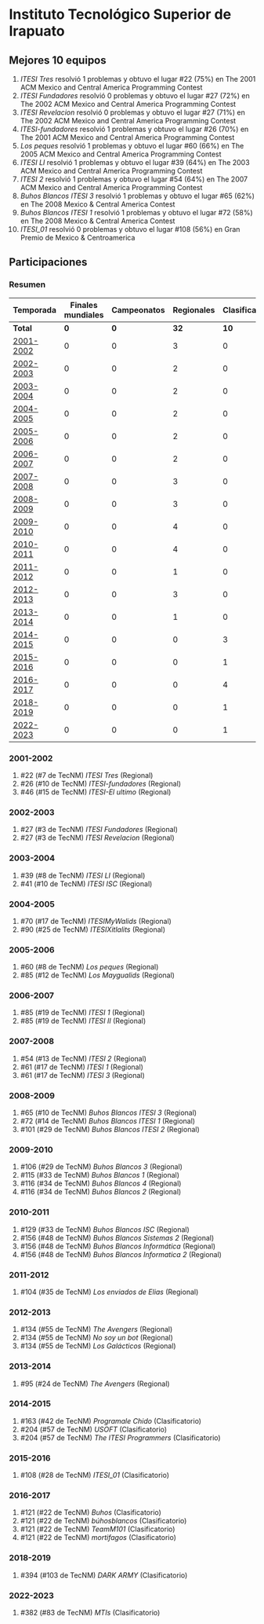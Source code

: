 ---
---

# Instituto Tecnológico Superior de Irapuato

## Mejores 10 equipos

1. _ITESI Tres_ resolvió 1 problemas y obtuvo el lugar #22 (75%) en The 2001 ACM Mexico and Central America Programming Contest
1. _ITESI Fundadores_ resolvió 0 problemas y obtuvo el lugar #27 (72%) en The 2002 ACM Mexico and Central America Programming Contest
1. _ITESI Revelacion_ resolvió 0 problemas y obtuvo el lugar #27 (71%) en The 2002 ACM Mexico and Central America Programming Contest
1. _ITESI-fundadores_ resolvió 1 problemas y obtuvo el lugar #26 (70%) en The 2001 ACM Mexico and Central America Programming Contest
1. _Los peques_ resolvió 1 problemas y obtuvo el lugar #60 (66%) en The 2005 ACM Mexico and Central America Programming Contest
1. _ITESI LI_ resolvió 1 problemas y obtuvo el lugar #39 (64%) en The 2003 ACM Mexico and Central America Programming Contest
1. _ITESI 2_ resolvió 1 problemas y obtuvo el lugar #54 (64%) en The 2007 ACM Mexico and Central America Programming Contest
1. _Buhos Blancos ITESI 3_ resolvió 1 problemas y obtuvo el lugar #65 (62%) en The 2008 Mexico & Central America Contest
1. _Buhos Blancos ITESI 1_ resolvió 1 problemas y obtuvo el lugar #72 (58%) en The 2008 Mexico & Central America Contest
1. _ITESI_01_ resolvió 0 problemas y obtuvo el lugar #108 (56%) en Gran Premio de Mexico & Centroamerica

## Participaciones

### Resumen

| Temporada | Finales mundiales | Campeonatos | Regionales | Clasificatorios | Equipos |
| --- | --- | --- | --- | --- | --- |
| **Total** | **0** | **0** | **32** | **10** | **42** |
| [2001-2002](#2001-2002) | 0 | 0 | 3 | 0 | 3 |
| [2002-2003](#2002-2003) | 0 | 0 | 2 | 0 | 2 |
| [2003-2004](#2003-2004) | 0 | 0 | 2 | 0 | 2 |
| [2004-2005](#2004-2005) | 0 | 0 | 2 | 0 | 2 |
| [2005-2006](#2005-2006) | 0 | 0 | 2 | 0 | 2 |
| [2006-2007](#2006-2007) | 0 | 0 | 2 | 0 | 2 |
| [2007-2008](#2007-2008) | 0 | 0 | 3 | 0 | 3 |
| [2008-2009](#2008-2009) | 0 | 0 | 3 | 0 | 3 |
| [2009-2010](#2009-2010) | 0 | 0 | 4 | 0 | 4 |
| [2010-2011](#2010-2011) | 0 | 0 | 4 | 0 | 4 |
| [2011-2012](#2011-2012) | 0 | 0 | 1 | 0 | 1 |
| [2012-2013](#2012-2013) | 0 | 0 | 3 | 0 | 3 |
| [2013-2014](#2013-2014) | 0 | 0 | 1 | 0 | 1 |
| [2014-2015](#2014-2015) | 0 | 0 | 0 | 3 | 3 |
| [2015-2016](#2015-2016) | 0 | 0 | 0 | 1 | 1 |
| [2016-2017](#2016-2017) | 0 | 0 | 0 | 4 | 4 |
| [2018-2019](#2018-2019) | 0 | 0 | 0 | 1 | 1 |
| [2022-2023](#2022-2023) | 0 | 0 | 0 | 1 | 1 |

### 2001-2002

1. #22 (#7 de TecNM) _ITESI Tres_ (Regional)
1. #26 (#10 de TecNM) _ITESI-fundadores_ (Regional)
1. #46 (#15 de TecNM) _ITESI-El ultimo_ (Regional)

### 2002-2003

1. #27 (#3 de TecNM) _ITESI Fundadores_ (Regional)
1. #27 (#3 de TecNM) _ITESI Revelacion_ (Regional)

### 2003-2004

1. #39 (#8 de TecNM) _ITESI LI_ (Regional)
1. #41 (#10 de TecNM) _ITESI ISC_ (Regional)

### 2004-2005

1. #70 (#17 de TecNM) _ITESIMyWalids_ (Regional)
1. #90 (#25 de TecNM) _ITESIXitlalits_ (Regional)

### 2005-2006

1. #60 (#8 de TecNM) _Los peques_ (Regional)
1. #85 (#12 de TecNM) _Los Maygualids_ (Regional)

### 2006-2007

1. #85 (#19 de TecNM) _ITESI 1_ (Regional)
1. #85 (#19 de TecNM) _ITESI II_ (Regional)

### 2007-2008

1. #54 (#13 de TecNM) _ITESI 2_ (Regional)
1. #61 (#17 de TecNM) _ITESI 1_ (Regional)
1. #61 (#17 de TecNM) _ITESI 3_ (Regional)

### 2008-2009

1. #65 (#10 de TecNM) _Buhos Blancos ITESI 3_ (Regional)
1. #72 (#14 de TecNM) _Buhos Blancos ITESI 1_ (Regional)
1. #101 (#29 de TecNM) _Buhos Blancos ITESI 2_ (Regional)

### 2009-2010

1. #106 (#29 de TecNM) _Buhos Blancos 3_ (Regional)
1. #115 (#33 de TecNM) _Buhos Blancos 1_ (Regional)
1. #116 (#34 de TecNM) _Buhos Blancos 4_ (Regional)
1. #116 (#34 de TecNM) _Buhos Blancos 2_ (Regional)

### 2010-2011

1. #129 (#33 de TecNM) _Buhos Blancos ISC_ (Regional)
1. #156 (#48 de TecNM) _Buhos Blancos Sistemas 2_ (Regional)
1. #156 (#48 de TecNM) _Buhos Blancos Informática_ (Regional)
1. #156 (#48 de TecNM) _Buhos Blancos Informatica 2_ (Regional)

### 2011-2012

1. #104 (#35 de TecNM) _Los enviados de Elias_ (Regional)

### 2012-2013

1. #134 (#55 de TecNM) _The Avengers_ (Regional)
1. #134 (#55 de TecNM) _No soy un bot_ (Regional)
1. #134 (#55 de TecNM) _Los Galácticos_ (Regional)

### 2013-2014

1. #95 (#24 de TecNM) _The Avengers_ (Regional)

### 2014-2015

1. #163 (#42 de TecNM) _Programale Chido_ (Clasificatorio)
1. #204 (#57 de TecNM) _USOFT_ (Clasificatorio)
1. #204 (#57 de TecNM) _The ITESI Programmers_ (Clasificatorio)

### 2015-2016

1. #108 (#28 de TecNM) _ITESI_01_ (Clasificatorio)

### 2016-2017

1. #121 (#22 de TecNM) _Buhos_ (Clasificatorio)
1. #121 (#22 de TecNM) _búhosblancos_ (Clasificatorio)
1. #121 (#22 de TecNM) _TeamM101_ (Clasificatorio)
1. #121 (#22 de TecNM) _mortifagos_ (Clasificatorio)

### 2018-2019

1. #394 (#103 de TecNM) _DARK ARMY_ (Clasificatorio)

### 2022-2023

1. #382 (#83 de TecNM) _MTIs_ (Clasificatorio)



